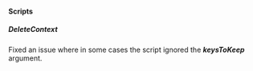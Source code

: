 
#### Scripts

##### DeleteContext

Fixed an issue where in some cases the script ignored the ***keysToKeep*** argument.